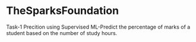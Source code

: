 # TheSparksFoundation
Task-1
Precition using Supervised ML-Predict the percentage of marks of a student based on the number of study hours.
